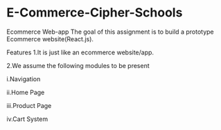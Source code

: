 # E-Commerce-Cipher-Schools


Ecommerce Web-app The goal of this assignment is to build a prototype Ecommerce website(React.js).

Features
1.It is just like an ecommerce website/app.

2.We assume the following modules to be present

i.Navigation

ii.Home Page

iii.Product Page

iv.Cart System


